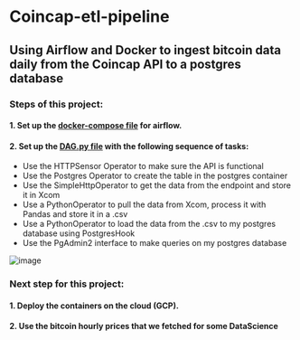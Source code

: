 # Coincap-etl-pipeline
## Using Airflow and Docker to ingest bitcoin data daily from the Coincap API to a postgres database

### Steps of this project: 

#### 1. Set up the [docker-compose file](https://github.com/Anassidr/Coincap-etl-pipeline/blob/main/coincap-project/docker-compose.yaml) for airflow.

#### 2. Set up the [DAG.py file](https://github.com/Anassidr/Coincap-etl-pipeline/blob/main/coincap-project/dags/ETL_dag.py) with the following sequence of tasks:
  - Use the HTTPSensor Operator to make sure the API is functional
  - Use the Postgres Operator to create the table in the postgres container
  - Use the SimpleHttpOperator to get the data from the endpoint and store it in Xcom
  - Use a PythonOperator to pull the data from Xcom, process it with Pandas and store it in a .csv
  - Use a PythonOperator to load the data from the .csv to my postgres database using PostgresHook
  - Use the PgAdmin2 interface to make queries on my postgres database 
  
  ![image](https://user-images.githubusercontent.com/109003970/222764614-ae9913da-4fd1-475f-860f-a729c1b3601c.png)


### Next step for this project: 
#### 1. Deploy the containers on the cloud (GCP).
#### 2. Use the bitcoin hourly prices that we fetched for some DataScience 

